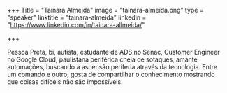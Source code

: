 +++
Title = "Tainara Almeida"
image = "tainara-almeida.png"
type = "speaker"
linktitle = "tainara-almeida"
linkedin = "https://www.linkedin.com/in/tainara-allmeida/" 

+++

Pessoa Preta, bi, autista, estudante de ADS no Senac, Customer Engineer no Google Cloud, paulistana periférica cheia de sotaques, amante automações, buscando a ascensão periferia através da tecnologia. Entre um comando e outro, gosta de compartilhar o conhecimento mostrando que coisas difíceis não são impossíveis.